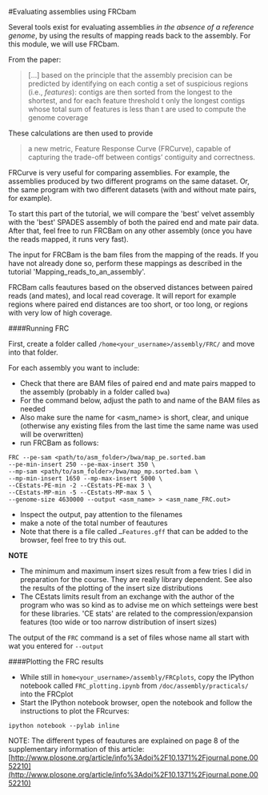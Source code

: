 #Evaluating assemblies using FRCbam

Several tools exist for evaluating assemblies *in the absence of a reference genome*, by using the results of mapping reads back to the assembly. For this module, we will use FRCbam.

From the paper:

> […] based on the principle that the assembly precision can be predicted by identifying on each contig a set of suspicious regions (i.e., *features*): contigs are then sorted from the longest to the shortest, and for each feature threshold t only the longest contigs whose total sum of features is less than t are used to compute the genome coverage

These calculations are then used to provide 

>a new metric, Feature Response Curve (FRCurve), capable of capturing the trade-off between contigs’ contiguity and correctness.

FRCurve is very useful for comparing assemblies. For example, the assemblies produced by two different programs on the same dataset. Or, the same program with two different datasets (with and without mate pairs, for example).

To start this part of the tutorial, we will compare the 'best' velvet assembly with the 'best' SPADES assembly of both the paired end and mate pair data. After that, feel free to run FRCBam on any other assembly (once you have the reads mapped, it runs very fast).

The input for FRCBam is the bam files from the mapping of the reads. If you have not already done so, perform these mappings as described in the tutorial 'Mapping_reads_to_an_assembly'.

FRCBam calls feautures based on the observed distances between paired reads (and mates), and local read coverage. It will report for example regions where paired end distances are too short, or too long, or regions with very low of high coverage.

####Running FRC

First, create a folder called `/home<your_username>/assembly/FRC/` and move into that folder.

For each assembly you want to include:
* Check that there are BAM files of paired end and mate pairs mapped to the assembly (probably in a folder called `bwa`)
* For the command below, adjust the path to and name of the BAM files as needed
* Also make sure the name for <asm_name> is short, clear, and unique (otherwise any existing files from the last time the same name was used will be overwritten)
* run FRCBam as follows:

```
FRC --pe-sam <path/to/asm_folder>/bwa/map_pe.sorted.bam
--pe-min-insert 250 --pe-max-insert 350 \
--mp-sam <path/to/asm_folder>/bwa/map_mp.sorted.bam \
--mp-min-insert 1650 --mp-max-insert 5000 \
--CEstats-PE-min -2 --CEstats-PE-max 3 \
--CEstats-MP-min -5 --CEstats-MP-max 5 \
--genome-size 4630000 --output <asm_name> > <asm_name_FRC.out>
```

* Inspect the output, pay attention to the filenames
* make a note of the total number of feautures
* Note that there is a file called `…Features.gff` that can be added to the browser, feel free to try this out.

**NOTE**

* The minimum and maximum insert sizes result from a few tries I did in preparation for the course. They are really library dependent. See also the results of the plotting of the insert size distributions
* The CEstats limits result from an exchange with the author of the program who was so kind as to advise me on which setteings were best for these libraries. 'CE stats' are related to the compression/expansion features (too wide or too narrow distribution of insert sizes)
 
The output of the `FRC` command is a set of files whose name all start with wat you entered for `--output`

####Plotting the FRC results

* While still in `home<your_username>/assembly/FRCplots`, copy the IPython notebook called `FRC_plotting.ipynb` from `/doc/assembly/practicals/` into the FRCplot
* Start the IPython notebook browser, open the notebook and follow the instructions to plot the FRcurves:

```
ipython notebook --pylab inline
```

NOTE:
The different types of feautures are explained on page 8 of the supplementary information of this article: [http://www.plosone.org/article/info%3Adoi%2F10.1371%2Fjournal.pone.0052210](http://www.plosone.org/article/info%3Adoi%2F10.1371%2Fjournal.pone.0052210)
